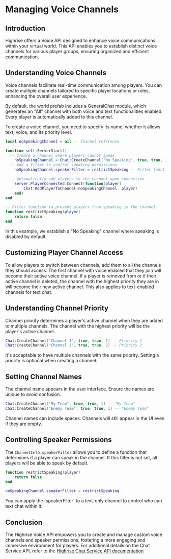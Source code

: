 # Managing Voice Channels

## Introduction

Highrise offers a Voice API designed to enhance voice communications within your virtual world. This API enables you to establish distinct voice channels for various player groups, ensuring organized and efficient communication.

## Understanding Voice Channels

Voice channels facilitate real-time communication among players. You can create multiple channels tailored to specific player locations or roles, enhancing the overall user experience.

<Note type="warning">
By default, the world prefab includes a GeneralChat module, which generates an "All" channel with both voice and text functionalities enabled. Every player is automatically added to this channel.
</Note>

To create a voice channel, you need to specify its name, whether it allows text, voice, and its priority level.

```lua
local noSpeakingChannel = nil -- Channel reference

function self:ServerStart()
  -- Create a channel where players cannot speak
	noSpeakingChannel = Chat:CreateChannel("No Speaking", true, true, 1)
  -- Add a filter to control speaking permissions
	noSpeakingChannel.speakerFilter = restrictSpeaking -- Filter function

  -- Automatically add players to the channel upon connection
	server.PlayerConnected:Connect(function(player)
		Chat:AddPlayerToChannel(noSpeakingChannel, player)
	end)
end

-- Filter function to prevent players from speaking in the channel
function restrictSpeaking(player)
	return false
end
```

In this example, we establish a "No Speaking" channel where speaking is disabled by default.

## Customizing Player Channel Access

To allow players to switch between channels, add them to all the channels they should access. The first channel with voice enabled that they join will become their active voice channel. If a player is removed from or if their active channel is deleted, the channel with the highest priority they are in will become their new active channel. This also applies to text-enabled channels for text chat.

## Understanding Channel Priority

Channel priority determines a player's active channel when they are added to multiple channels. The channel with the highest priority will be the player's active channel.

```lua
Chat:CreateChannel("Channel 1", true, true, 1) -- Priority 1
Chat:CreateChannel("Channel 2", true, true, 2) -- Priority 2
```

<Note type="info">
It's acceptable to have multiple channels with the same priority. Setting a priority is optional when creating a channel.
</Note>

## Setting Channel Names

The channel name appears in the user interface. Ensure the names are unique to avoid confusion.

```lua
Chat:CreateChannel("My Team", true, true, 1) -- "My Team"
Chat:CreateChannel("Enemy Team", true, true, 1) -- "Enemy Team"
```

<Note type="info">
Channel names can include spaces. Channels will still appear in the UI even if they are empty.
</Note>

## Controlling Speaker Permissions

The `ChannelInfo.speakerFilter` allows you to define a function that determines if a player can speak in the channel. If this filter is not set, all players will be able to speak by default.

```lua
function restrictSpeaking(player)
	return false
end

noSpeakingChannel.speakerFilter = restrictSpeaking
```

<Note type="info">
You can apply the `speakerFilter` to a text-only channel to control who can text chat within it.
</Note>

## Conclusion

The Highrise Voice API empowers you to create and manage custom voice channels and speaker permissions, fostering a more engaging and immersive environment for players. For additional details on the Chat Service API, refer to the [Highrise Chat Service API documentation](https://create.highrise.game/learn/studio-api/services/Chat)